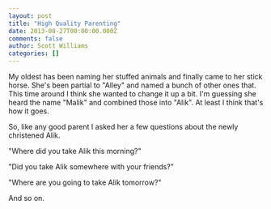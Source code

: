 ```yaml
---
layout: post
title: "High Quality Parenting"
date: 2013-08-27T00:00:00.000Z
comments: false
author: Scott Williams
categories: []
---
```


My oldest has been naming her stuffed animals and finally came to her stick horse. She's been partial to "Alley" and named a bunch of other ones that. This time around I think she wanted to change it up a bit. I'm guessing she heard the name "Malik" and combined those into "Alik". At least I think that's how it goes.

So, like any good parent I asked her a few questions about the newly christened Alik.

"Where did you take Alik this morning?"

"Did you take Alik somewhere with your friends?"

"Where are you going to take Alik tomorrow?"

And so on.
